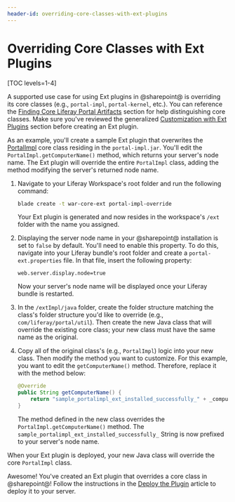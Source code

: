 ```yaml
---
header-id: overriding-core-classes-with-ext-plugins
---
```


# Overriding Core Classes with Ext Plugins

[TOC levels=1-4]

A supported use case for using Ext plugins in @sharepoint@ is overriding its core
classes (e.g., `portal-impl`, `portal-kernel`, etc.). You can reference the
[Finding Core Liferay Portal Artifacts](/docs/7-2/customization/-/knowledge_base/c/finding-artifacts#finding-core-artifact-attributes)
section for help distinguishing core classes. Make sure you've reviewed the
generalized
[Customization with Ext Plugins](/docs/7-2/customization/-/knowledge_base/c/customizing-core-functionality-with-ext)
section before creating an Ext plugin.

As an example, you'll create a sample Ext plugin that overwrites the
[PortalImpl](https://docs.liferay.com/ce/portal/7.2-latest/javadocs/portal-impl/com/liferay/portal/util/PortalImpl.html)
core class residing in the `portal-impl.jar`. You'll edit the
`PortalImpl.getComputerName()` method, which returns your server's node name.
The Ext plugin will override the entire `PortalImpl` class, adding the method
modifying the server's returned node name.

1.  Navigate to your Liferay Workspace's root folder and run the following
    command:

    ```bash
    blade create -t war-core-ext portal-impl-override
    ```

    Your Ext plugin is generated and now resides in the workspace's `/ext`
    folder with the name you assigned.

2.  Displaying the server node name in your @sharepoint@ installation is set to
    `false` by default. You'll need to enable this property. To do this,
    navigate into your Liferay bundle's root folder and create a
    `portal-ext.properties` file. In that file, insert the following property:

    ```properties
    web.server.display.node=true
    ```

    Now your server's node name will be displayed once your Liferay bundle is
    restarted.

3.  In the `/extImpl/java` folder, create the folder structure matching the
    class's folder structure you'd like to override (e.g.,
    `com/liferay/portal/util`). Then create the new Java class that will
    override the existing core class; your new class must have the same name as
    the original.

4.  Copy all of the original class's (e.g., `PortalImpl`) logic into your new
    class. Then modify the method you want to customize. For this example, you
    want to edit the `getComputerName()` method. Therefore, replace it with the
    method below:

    ```java
    @Override
    public String getComputerName() {
        return "sample_portalimpl_ext_installed_successfully_" + _computerName;
    }
    ```

    The method defined in the new class overrides the
    `PortalImpl.getComputerName()` method. The
    `sample_portalimpl_ext_installed_successfully_` String is now prefixed to
    your server's node name.

When your Ext plugin is deployed, your new Java class will override the core
`PortalImpl` class.

Awesome! You've created an Ext plugin that overrides a core class in @sharepoint@!
Follow the instructions in the
[Deploy the Plugin](/docs/7-2/customization/-/knowledge_base/c/deploying-an-ext-plugin)
article to deploy it to your server.
